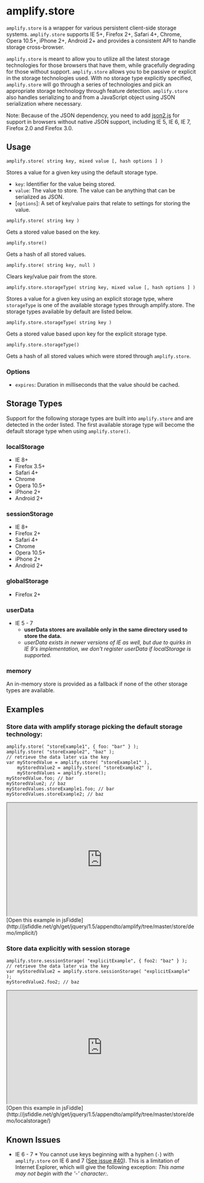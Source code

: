 # amplify.store

`amplify.store` is a wrapper for various persistent client-side storage systems.
`amplify.store` supports IE 5+, Firefox 2+, Safari 4+, Chrome, Opera 10.5+, iPhone 2+, Android 2+
and provides a consistent API to handle storage cross-browser.

`amplify.store` is meant to allow you to utilize all the latest storage
technologies for those browsers that have them, while gracefully
degrading for those without support. `amplify.store` allows you to be
passive or explicit in the storage technologies used. With no storage
type explicitly specified, `amplify.store` will go through a series of
technologies and pick an appropriate storage technology through feature
detection. `amplify.store` also handles serializing to and from a JavaScript object
using JSON serialization where necessary.

Note: Because of the JSON dependency, you need to add [json2.js](https://github.com/douglascrockford/JSON-js) for support in browsers without native JSON support, including IE 5, IE 6, IE 7, Firefox 2.0 and Firefox 3.0.

## Usage

	amplify.store( string key, mixed value [, hash options ] )

Stores a value for a given key using the default storage type.

* `key`: Identifier for the value being stored.
* `value`: The value to store. The value can be anything that can be serialized as JSON.
* [`options`]: A set of key/value pairs that relate to settings for storing the value.

<pre><code>amplify.store( string key )</code></pre>

Gets a stored value based on the key.

	amplify.store()

Gets a hash of all stored values.

	amplify.store( string key, null )

Clears key/value pair from the store.

	amplify.store.storageType( string key, mixed value [, hash options ] )

Stores a value for a given key using an explicit storage type, where `storageType` 
is one of the available storage types through amplify.store. The storage 
types available by default are listed below.

	amplify.store.storageType( string key )

Gets a stored value based upon key for the explicit storage type.

	amplify.store.storageType()

Gets a hash of all stored values which were stored through `amplify.store`.


### Options

* `expires`: Duration in milliseconds that the value should be cached.

## Storage Types

Support for the following storage types are built into `amplify.store` and are
detected in the order listed. The first available storage type will become the
default storage type when using `amplify.store()`.

### localStorage

* IE 8+
* Firefox 3.5+
* Safari 4+
* Chrome
* Opera 10.5+
* iPhone 2+
* Android 2+

### sessionStorage

* IE 8+
* Firefox 2+
* Safari 4+
* Chrome
* Opera 10.5+
* iPhone 2+
* Android 2+

### globalStorage

* Firefox 2+

### userData

* IE 5 - 7
	* __userData stores are available only in the same directory used to store the data.__
	* _userData exists in newer versions of IE as well, but due to quirks in IE 9's implementation, we don't register userData if localStorage is supported._

### memory

An in-memory store is provided as a fallback if none of the other storage types are available.

## Examples

### Store data with amplify storage picking the default storage technology:

	amplify.store( "storeExample1", { foo: "bar" } );
	amplify.store( "storeExample2", "baz" );
	// retrieve the data later via the key
	var myStoredValue = amplify.store( "storeExample1" ),
		myStoredValue2 = amplify.store( "storeExample2" ),
		myStoredValues = amplify.store();
	myStoredValue.foo; // bar
	myStoredValue2; // baz
	myStoredValues.storeExample1.foo; // bar
	myStoredValues.storeExample2; // baz

<iframe style="width: 100%; height: 300px" src="http://jsfiddle.net/awirick/hZgDw/embedded/js,html,result/"> </iframe>
[Open this example in jsFiddle](http://jsfiddle.net/gh/get/jquery/1.5/appendto/amplify/tree/master/store/demo/implicit/)

### Store data explicitly with session storage

	amplify.store.sessionStorage( "explicitExample", { foo2: "baz" } );
	// retrieve the data later via the key
	var myStoredValue2 = amplify.store.sessionStorage( "explicitExample" );
	myStoredValue2.foo2; // baz

<iframe style="width: 100%; height: 300px" src="http://jsfiddle.net/awirick/qM5Db/embedded/js,html,result/"> </iframe>
[Open this example in jsFiddle](http://jsfiddle.net/gh/get/jquery/1.5/appendto/amplify/tree/master/store/demo/localstorage/)

## Known Issues

* IE 6 - 7
       * You cannot use keys beginning with a hyphen (`-`) with `amplify.store` on IE 6 and 7 ([See issue #40](https://github.com/appendto/amplify/issues/40)). This is a limitation of Internet Explorer, which will give the following exception: _This name may not begin with the '\-' character:_.